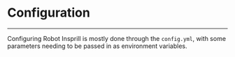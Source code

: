 # Configuration

---

Configuring Robot Insprill is mostly done through the `config.yml`,
with some parameters needing to be passed in as environment variables.
